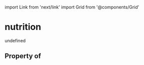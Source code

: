 import Link from 'next/link'
import Grid from '@components/Grid'

# nutrition

undefined

## Property of



